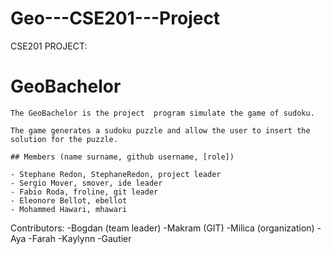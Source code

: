 # Geo---CSE201---Project

CSE201 PROJECT:

   # GeoBachelor

    The GeoBachelor is the project  program simulate the game of sudoku.

    The game generates a sudoku puzzle and allow the user to insert the
    solution for the puzzle.

    ## Members (name surname, github username, [role])

    - Stephane Redon, StephaneRedon, project leader
    - Sergio Mover, smover, ide leader
    - Fabio Roda, froline, git leader
    - Eleonore Bellot, ebellot
    - Mohammed Hawari, mhawari



Contributors:
   -Bogdan (team leader)
   -Makram (GIT)
   -Milica (organization)
   -Aya
   -Farah
   -Kaylynn
   -Gautier


